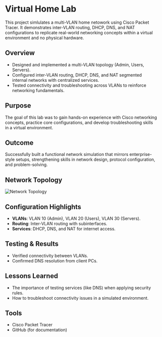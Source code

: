 # Virtual Home Lab

This project simlulates a multi-VLAN home netowork using Cisco Packet Tracer. 
It demonstrates inter-VLAN routing, DHCP, DNS, and NAT configurations to replicate real-world networking concepts within a virtual environment and no physical hardware. 

## Overview 
- Designed and implemented a multi-VLAN topology (Admin, Users, Servers).
- Configured inter-VLAN routing, DHCP, DNS, and NAT segmented internal networks with centralized services.
- Tested connectivity and troubleshooting across VLANs to reinforce networking fundamentals.

## Purpose
The goal of this lab was to gain hands-on experience with Cisco networking concepts, practice core configurations, and develop troubleshooting skills in a virtual environment. 

## Outcome 
Successfully built a functional network simulation that mirrors enterprise-style setups, strengthening skills in network design, protocol configuration, and problem-solving.

## Network Topology 
![Network Topology](FinalTopology.png)  

## Configuration Highlights 
- **VLANs**: VLAN 10 (Admin), VLAN 20 (Users), VLAN 30 (Servers).
- **Routing**: Inter-VLAN routing with subinterfaces.
- **Services**: DHCP, DNS, and NAT for internet access.

## Testing & Results 
- Verified connectivity between VLANs.  
- Confirmed DNS resolution from client PCs.  

## Lessons Learned
- The importance of testing services (like DNS) when applying security rules.  
- How to troubleshoot connectivity issues in a simulated environment.  

## Tools
- Cisco Packet Tracer  
- GitHub (for documentation)  
